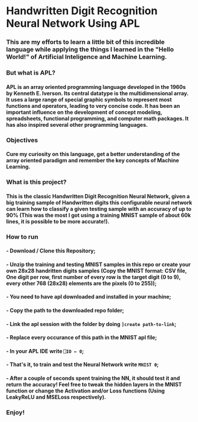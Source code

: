 # Handwritten Digit Recognition Neural Network Using APL

### This are my efforts to learn a little bit of this incredible language while applying the things I learned in the "Hello World!" of Artificial Inteligence and Machine Learning.

### But what is APL?
#### APL is an array oriented programming language developed in the 1960s by Kenneth E. Iverson. Its central datatype is the multidimensional array. It uses a large range of special graphic symbols to represent most functions and operators, leading to very concise code. It has been an important influence on the development of concept modeling, spreadsheets, functional programming, and computer math packages. It has also inspired several other programming languages.

### Objectives
#### Cure my curiosity on this language, get a better understanding of the array oriented paradigm and remember the key concepts of Machine Learning.

### What is this project?
#### This is the classic Handwritten Digit Recognition Neural Network, given a big training sample of Handwritten digits this configurable neural network can learn how to classify a given testing sample with an accuracy of up to 90% (This was the most I got using a training MNIST sample of about 60k lines, it is possible to be more accurate!).

### How to run
#### - Download / Clone this Repository;
#### - Unzip the training and testing MNIST samples in this repo or create your own 28x28 handritten digits samples (Copy the MNIST format: CSV file, One digit per row, first number of every row is the target digit (0 to 9), every other 768 (28x28) elements are the pixels (0 to 255));
#### - You need to have apl downloaded and installed in your machine;
#### - Copy the path to the downloaded repo folder;
#### - Link the apl session with the folder by doing `]create path-to-link`;
#### - Replace every occurance of this path in the MNIST apl file;
#### - In your APL IDE write `⎕IO ← 0`;
#### - That's it, to train and test the Neural Network write `MNIST ⍬`;
#### - After a couple of seconds spent training the NN, it should test it and return the accuracy! Feel free to tweak the hidden layers in the MNIST function or change the Activation and/or Loss functions (Using LeakyReLU and MSELoss respectively).

### Enjoy!
